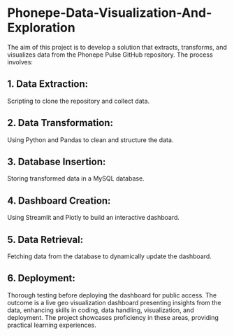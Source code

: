 # Phonepe-Data-Visualization-And-Exploration

The aim of this project is to develop a solution that extracts, transforms, and visualizes data from the Phonepe Pulse GitHub repository. The process involves:

## 1. Data Extraction: 
  Scripting to clone the repository and collect data.
  
## 2. Data Transformation: 
  Using Python and Pandas to clean and structure the data.
  
## 3. Database Insertion: 
  Storing transformed data in a MySQL database.
## 4. Dashboard Creation: 
  Using Streamlit and Plotly to build an interactive dashboard.
## 5. Data Retrieval: 
  Fetching data from the database to dynamically update the dashboard.
## 6. Deployment: 
  Thorough testing before deploying the dashboard for public access.
    The outcome is a live geo visualization dashboard presenting insights from the data, enhancing skills in coding, data handling, visualization, and deployment. The project showcases proficiency in these areas, providing practical learning experiences.





